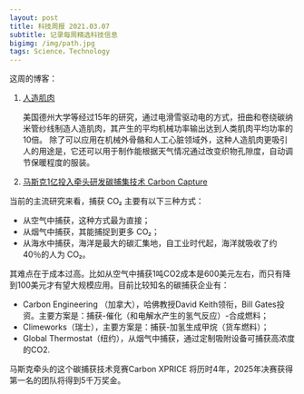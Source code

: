 ```yaml
---
layout: post
title: 科技周报 2021.03.07
subtitle: 记录每周精选科技信息
bigimg: /img/path.jpg
tags: Science，Technology
---
```


这周的博客：

1. [人造肌肉](https://mp.weixin.qq.com/s/P47JcVJKUfesndGh3f87lw)

    美国德州大学等经过15年的研究，通过电滑雪驱动电的方式，扭曲和卷绕碳纳米管纱线制造人造肌肉，其产生的平均机械功率输出达到人类肌肉平均功率的10倍。
    除了可以应用在机械外骨骼和人工心脏领域外，这种人造肌肉更吸引人的用途是，它还可以用于制作能根据天气情况通过改变织物孔隙度，自动调节保暖程度的服装。

2. [马斯克1亿投入牵头研发碳捕集技术 Carbon Capture](https://mp.weixin.qq.com/s/_gJ_t0rdOUDM8ycebzP_fw)
    
当前的主流研究来看，捕获 CO₂ 主要有以下三种方式：
- 从空气中捕获，这种方式最为直接；
- 从烟气中捕获，其能捕捉到更多 CO₂；
- 从海水中捕获，海洋是最大的碳汇集地，自工业时代起，海洋就吸收了约 40％的人为 CO₂。

其难点在于成本过高。比如从空气中捕获1吨CO2成本是600美元左右，而只有降到100美元才有望大规模应用。目前比较知名的碳捕获企业有：
- Carbon Engineering （加拿大），哈佛教授David Keith领衔，Bill Gates投资。主要方案是：捕获-催化（和电解水产生的氢气反应）-合成燃料；
- Climeworks（瑞士），主要方案是：捕获-加氢生成甲烷（货车燃料）；
- Global Thermostat（纽约），从烟气中捕获，通过定制吸附设备可捕获高浓度的CO2.

马斯克牵头的这个碳捕获技术竞赛Carbon XPRICE 将历时4年，2025年决赛获得第一名的团队将得到5千万奖金。